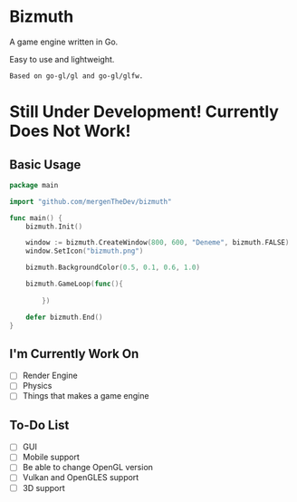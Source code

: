 # Bizmuth
A game engine written in Go.

Easy to use and lightweight.

`Based on go-gl/gl and go-gl/glfw.`

# Still Under Development! Currently Does Not Work!

## Basic Usage
```go
package main

import "github.com/mergenTheDev/bizmuth"

func main() {
	bizmuth.Init()

	window := bizmuth.CreateWindow(800, 600, "Deneme", bizmuth.FALSE)
	window.SetIcon("bizmuth.png")

	bizmuth.BackgroundColor(0.5, 0.1, 0.6, 1.0)

	bizmuth.GameLoop(func(){
  
        })

	defer bizmuth.End()
}
```

## I'm Currently Work On

- [ ] Render Engine
- [ ] Physics
- [ ] Things that makes a game engine

## To-Do List

- [ ] GUI
- [ ] Mobile support
- [ ] Be able to change OpenGL version
- [ ] Vulkan and OpenGLES support
- [ ] 3D support

